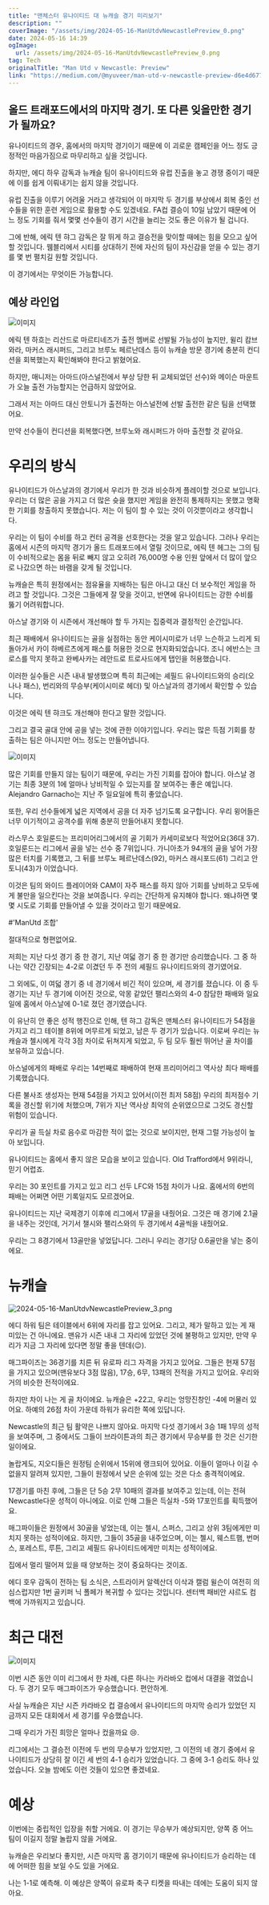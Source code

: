 ```yaml
---
title: "맨체스터 유나이티드 대 뉴캐슬 경기 미리보기"
description: ""
coverImage: "/assets/img/2024-05-16-ManUtdvNewcastlePreview_0.png"
date: 2024-05-16 14:39
ogImage: 
  url: /assets/img/2024-05-16-ManUtdvNewcastlePreview_0.png
tag: Tech
originalTitle: "Man Utd v Newcastle: Preview"
link: "https://medium.com/@myuveer/man-utd-v-newcastle-preview-d6e4d6770209"
---
```



## 올드 트래포드에서의 마지막 경기. 또 다른 잊을만한 경기가 될까요?

유나이티드의 경우, 홈에서의 마지막 경기이기 때문에 이 괴로운 캠페인을 어느 정도 긍정적인 마음가짐으로 마무리하고 싶을 것입니다.

하지만, 에디 하우 감독과 뉴캐슬 팀이 유나이티드와 유럽 진출을 놓고 경쟁 중이기 때문에 이를 쉽게 이뤄내기는 쉽지 않을 것입니다.

유럽 진출을 이루기 어려울 거라고 생각되어 이 마지막 두 경기를 부상에서 회복 중인 선수들을 위한 훈련 게임으로 활용할 수도 있겠네요. FA컵 결승이 10일 남았기 때문에 어느 정도 기회를 줘서 몇몇 선수들이 경기 시간을 늘리는 것도 좋은 이유가 될 겁니다.

<div class="content-ad"></div>

그에 반해, 에릭 텐 햐그 감독은 잘 뛰게 하고 결승전을 맞이할 때에는 힘을 모으고 싶어할 것입니다. 웸블리에서 시티를 상대하기 전에 자신의 팀이 자신감을 얻을 수 있는 경기를 몇 번 펼치길 원할 것입니다.

이 경기에서는 무엇이든 가능합니다.

## 예상 라인업

![이미지](/assets/img/2024-05-16-ManUtdvNewcastlePreview_0.png)

<div class="content-ad"></div>

에릭 텐 하흐는 리산드로 마르티네즈가 출전 멤버로 선발될 가능성이 높지만, 윌리 캄브와라, 마커스 래시퍼드, 그리고 브루노 페르난데스 등이 뉴캐슬 방문 경기에 충분히 컨디션을 회복했는지 확인해봐야 한다고 밝혔어요.

하지만, 매니저는 아마드(아스널전에서 부상 당한 뒤 교체되었던 선수)와 메이슨 마운트가 오늘 출전 가능할지는 언급하지 않았어요.

그래서 저는 아마드 대신 안토니가 출전하는 아스널전에 선발 출전한 같은 팀을 선택했어요.

만약 선수들이 컨디션을 회복했다면, 브루노와 래시퍼드가 아마 출전할 것 같아요.

<div class="content-ad"></div>

# 우리의 방식

유나이티드가 아스날과의 경기에서 우리가 한 것과 비슷하게 플레이할 것으로 보입니다. 우리는 더 많은 공을 가지고 더 많은 슛을 했지만 게임을 완전히 통제하지는 못했고 명확한 기회를 창출하지 못했습니다. 저는 이 팀이 할 수 있는 것이 이것뿐이라고 생각합니다.

우리는 이 팀이 수비를 하고 컨터 공격을 선호한다는 것을 알고 있습니다. 그러나 우리는 홈에서 시즌의 마지막 경기가 올드 트래포드에서 열릴 것이므로, 에릭 텐 헤그는 그의 팀이 수비적으로는 몸을 뒤로 빼지 않고 오히려 76,000명 수용 인원 앞에서 더 많이 앞으로 나갔으면 하는 바램을 갖게 될 것입니다.

뉴캐슬은 특히 원정에서는 점유율을 지배하는 팀은 아니고 대신 더 보수적인 게임을 하려고 할 것입니다. 그것은 그들에게 잘 맞을 것이고, 반면에 유나이티드는 강한 수비를 뚫기 어려워합니다.

<div class="content-ad"></div>

아스날 경기와 이 시즌에서 개선해야 할 두 가지는 집중력과 결정적인 순간입니다.

최근 패배에서 유나이티드는 골을 실점하는 동안 케이시미로가 너무 느슨하고 느리게 되돌아가서 카이 하베르츠에게 패스를 허용한 것으로 현지화되었습니다. 조니 에반스는 크로스를 막지 못하고 완베사카는 레안드로 트로사드에게 탭인을 허용했습니다.

이러한 실수들은 시즌 내내 발생했으며 특히 최근에는 셰필드 유나이티드와의 승리(오나나 패스), 번리와의 무승부(케이시미로 헤더) 및 아스날과의 경기에서 확인할 수 있습니다.

이것은 에릭 텐 햐크도 개선해야 한다고 말한 것입니다.

<div class="content-ad"></div>

그리고 결국 골대 안에 공을 넣는 것에 관한 이야기입니다. 우리는 많은 득점 기회를 창출하는 팀은 아니지만 어느 정도는 만들어냅니다.

![이미지](/assets/img/2024-05-16-ManUtdvNewcastlePreview_1.png)

많은 기회를 만들지 않는 팀이기 때문에, 우리는 가진 기회를 잡아야 합니다. 아스날 경기는 최종 3분의 1에 얼마나 낭비적일 수 있는지를 잘 보여주는 좋은 예입니다. Alejandro Garnacho는 지난 주 일요일에 특히 좋았습니다.

또한, 우리 선수들에게 넓은 지역에서 공을 더 자주 넘기도록 요구합니다. 우리 윙어들은 너무 이기적이고 공격수를 위해 충분히 만들어내지 못합니다.

<div class="content-ad"></div>

라스무스 호일룬드는 프리미어리그에서의 골 기회가 카세미로보다 적었어요(36대 37). 호일룬드는 리그에서 골을 넣는 선수 중 7위입니다. 가니아초가 94개의 골을 넣어 가장 많은 터치를 기록했고, 그 뒤를 브루노 페르난데스(92), 마커스 래시포드(61) 그리고 안토니(43)가 이었습니다.

이것은 팀의 와이드 플레이어와 CAM이 자주 패스를 하지 않아 기회를 낭비하고 모두에게 불만을 일으킨다는 것을 보여줍니다. 우리는 간단하게 유지해야 합니다. 왜냐하면 몇몇 시도로 기회를 만들어낼 수 있을 것이라고 믿기 때문에요.

#'ManUtd 조합'

절대적으로 형편없어요.

<div class="content-ad"></div>

저희는 지난 다섯 경기 중 한 경기, 지난 여덟 경기 중 한 경기만 승리했습니다. 그 중 하나는 약간 긴장되는 4-2로 이겼던 두 주 전의 셰필드 유나이티드와의 경기였어요.

그 외에도, 이 여덟 경기 중 네 경기에서 비긴 적이 있으며, 세 경기를 졌습니다. 이 중 두 경기는 지난 두 경기에 이어진 것으로, 악몽 같았던 팰리스와의 4-0 참담한 패배와 일요일에 홈에서 아스날에 0-1로 졌던 경기였습니다.

이 유난히 안 좋은 성적 행진으로 인해, 텐 햐그 감독은 맨체스터 유나이티드가 54점을 가지고 리그 테이블 8위에 머무르게 되었고, 남은 두 경기가 있습니다. 이로써 우리는 뉴캐슬과 첼시에게 각각 3점 차이로 뒤쳐지게 되었고, 두 팀 모두 훨씬 뛰어난 골 차이를 보유하고 있습니다.

<div class="content-ad"></div>

아스널에게의 패배로 우리는 14번째로 패배하여 현재 프리미어리그 역사상 최다 패배를 기록했습니다.

다른 불사조 생성자는 현재 54점을 가지고 있어서(이전 최저 58점) 우리의 최저점수 기록을 경신할 위기에 처했으며, 7위가 지난 역사상 최악의 순위였으므로 그것도 경신할 위험이 있습니다.

우리가 골 득실 차로 음수로 마감한 적이 없는 것으로 보이지만, 현재 그럴 가능성이 높아 보입니다.

유나이티드는 홈에서 좋지 않은 모습을 보이고 있습니다. Old Trafford에서 9위라니, 믿기 어렵죠.

<div class="content-ad"></div>

우리는 30 포인트를 가지고 있고 리그 선두 LFC와 15점 차이가 나요. 홈에서의 6번의 패배는 어쩌면 어떤 기록일지도 모르겠어요.

유나이티드는 지난 국제경기 이후에 리그에서 17골을 내줬어요. 그것은 매 경기에 2.1골을 내주는 것인데, 거기서 챌시와 팰리스와의 두 경기에서 4골씩을 내줬어요.

우리는 그 8경기에서 13골만을 넣었답니다. 그러니 우리는 경기당 0.6골만을 넣는 중이에요.

# 뉴캐슬

<div class="content-ad"></div>

![2024-05-16-ManUtdvNewcastlePreview_3.png](/assets/img/2024-05-16-ManUtdvNewcastlePreview_3.png)

에디 하워 팀은 테이블에서 6위에 자리를 잡고 있어요. 그리고, 제가 말하고 있는 게 재미있는 건 아니에요. 맨유가 시즌 내내 그 자리에 있었던 것에 불평하고 있지만, 만약 우리가 지금 그 자리에 있다면 정말 좋을 텐데(😉).

매그파이즈는 36경기를 치른 뒤 유로파 리그 자격을 가지고 있어요. 그들은 현재 57점을 가지고 있으며(맨유보다 3점 많음), 17승, 6무, 13패의 전적을 가지고 있어요. 우리와 거의 비슷한 전적이에요.

하지만 차이 나는 게 골 차이에요. 뉴캐슬은 +22고, 우리는 엉망진창인 -4에 머물러 있어요. 하예의 26점 차이 가운데 하워가 유리한 쪽에 있답니다.

<div class="content-ad"></div>

Newcastle의 최근 팀 활약은 나쁘지 않아요. 마지막 다섯 경기에서 3승 1패 1무의 성적을 보여주며, 그 중에서도 그들이 브라이튼과의 최근 경기에서 무승부를 한 것은 신기한 일이에요.

놀랍게도, 지오디들은 원정팀 순위에서 15위에 랭크되어 있어요. 이들이 얼마나 이길 수 없을지 알려져 있지만, 그들이 원정에서 낮은 순위에 있는 것은 다소 충격적이에요.

17경기를 마친 후에, 그들은 단 5승 2무 10패의 결과를 보여주고 있는데, 이는 전혀 Newcastle다운 성적이 아니에요. 이로 인해 그들은 득실차 -5와 17포인트를 획득했어요.

매그파이들은 원정에서 30골을 넣었는데, 이는 첼시, 스퍼스, 그리고 상위 3팀에게만 미치지 못하는 성적이에요. 하지만, 그들이 35골을 내주었으며, 이는 첼시, 웨스트햄, 번머스, 포레스트, 루튼, 그리고 셰필드 유나이티드에게만 미치는 성적이에요.

<div class="content-ad"></div>

집에서 멀리 떨어져 있을 때 양보하는 것이 중요하다는 것이죠.

에디 호우 감독이 전하는 팀 소식은, 스트라이커 알렉산더 이삭과 캘럼 윌슨이 여전히 의심스럽지만 1번 골키퍼 닉 폴페가 복귀할 수 있다는 것입니다. 센터백 패비안 샤르도 컴백에 가까워지고 있습니다.

# 최근 대전

![이미지](/assets/img/2024-05-16-ManUtdvNewcastlePreview_4.png)

<div class="content-ad"></div>

이번 시즌 동안 이미 리그에서 한 차례, 다른 하나는 카라바오 컵에서 대결을 겪었습니다. 두 경기 모두 매그파이즈가 우승했습니다. 편안하게.

사실 뉴캐슬은 지난 시즌 카라바오 컵 결승에서 유나이티드의 마지막 승리가 있었던 지금까지 모든 대회에서 세 경기를 우승했습니다.

그때 우리가 가진 희망은 얼마나 컸을까요 😢.

리그에서는 그 결승전 이전에 두 번의 무승부가 있었지만, 그 이전의 네 경기 중에서 유나이티드가 상당히 잘 이긴 세 번의 4-1 승리가 있었습니다. 그 중에 3-1 승리도 하나 있었습니다. 오늘 밤에도 이런 것들이 있으면 좋겠네요.

<div class="content-ad"></div>

# 예상

이번에는 중립적인 입장을 취할 거에요. 이 경기는 무승부가 예상되지만, 양쪽 중 어느 팀이 이길지 정말 놀랍지 않을 거에요.

뉴캐슬은 우리보다 좋지만, 시즌 마지막 홈 경기이기 때문에 유나이티드가 승리하는 데에 어떠한 힘을 보일 수도 있을 거에요.

나는 1-1로 예측해. 이 예상은 양쪽이 유로파 축구 티켓을 따내는 데에는 도움이 되지 않아요.